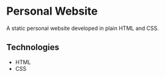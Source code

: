 # Personal Website
A static personal website developed in plain HTML and CSS.

## Technologies
- HTML
- CSS
